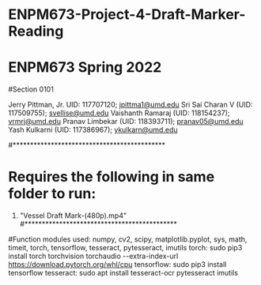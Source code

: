 # ENPM673-Project-4-Draft-Marker-Reading

# ENPM673 Spring 2022
#Section 0101

Jerry Pittman, Jr. UID: 117707120; jpittma1@umd.edu
Sri Sai Charan V (UID: 117509755); svellise@umd.edu
Vaishanth Ramaraj (UID: 118154237); vrmrj@umd.edu
Pranav Limbekar (UID: 118393711); pranav05@umd.edu
Yash Kulkarni (UID: 117386967); ykulkarn@umd.edu

#********************************************
# Requires the following in same folder to run:
1) "Vessel Draft Mark-(480p).mp4"
#********************************************

#Function modules used: numpy, cv2, scipy, matplotlib.pyplot, sys, math, timeit, torch, tensorflow, tesseract, pytesseract, imutils
torch: sudo pip3 install torch torchvision torchaudio --extra-index-url https://download.pytorch.org/whl/cpu
tensorflow: sudo pip3 install tensorflow
tesseract: sudo apt install tesseract-ocr
pytesseract
imutils

